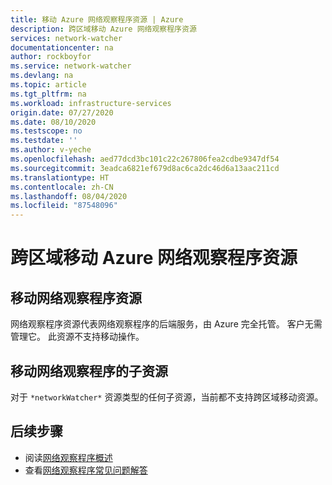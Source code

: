 ```yaml
---
title: 移动 Azure 网络观察程序资源 | Azure
description: 跨区域移动 Azure 网络观察程序资源
services: network-watcher
documentationcenter: na
author: rockboyfor
ms.service: network-watcher
ms.devlang: na
ms.topic: article
ms.tgt_pltfrm: na
ms.workload: infrastructure-services
origin.date: 07/27/2020
ms.date: 08/10/2020
ms.testscope: no
ms.testdate: ''
ms.author: v-yeche
ms.openlocfilehash: aed77dcd3bc101c22c267806fea2cdbe9347df54
ms.sourcegitcommit: 3eadca6821ef679d8ac6ca2dc46d6a13aac211cd
ms.translationtype: HT
ms.contentlocale: zh-CN
ms.lasthandoff: 08/04/2020
ms.locfileid: "87548096"
---
```

<!--Verified successfully-->
<!--Charactor contents only-->

# <a name="moving-azure-network-watcher-resources-across-regions"></a>跨区域移动 Azure 网络观察程序资源

## <a name="moving-the-network-watcher-resource"></a>移动网络观察程序资源
网络观察程序资源代表网络观察程序的后端服务，由 Azure 完全托管。 客户无需管理它。 此资源不支持移动操作。

## <a name="moving-child-resources-of-network-watcher"></a>移动网络观察程序的子资源
对于 `*networkWatcher*` 资源类型的任何子资源，当前都不支持跨区域移动资源。

## <a name="next-steps"></a>后续步骤
* 阅读[网络观察程序概述](/network-watcher/network-watcher-monitoring-overview)
* 查看[网络观察程序常见问题解答](/network-watcher/frequently-asked-questions)

<!-- Update_Description: new article about resource move -->
<!--NEW.date: 08/10/2020-->